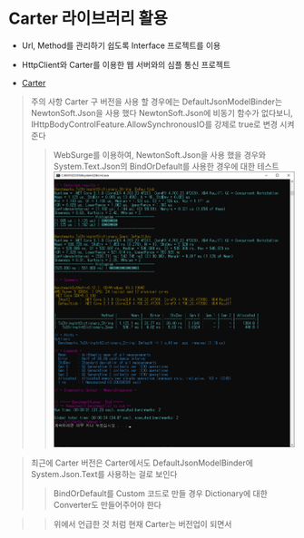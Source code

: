 # Carter 라이브러리 활용

* Url, Method를 관리하기 쉽도록 Interface 프로젝트를 이용

* HttpClient와 Carter를 이용한 웹 서버와의 심플 통신 프로젝트

* [Carter](https://github.com/CarterCommunity/Carter)
> 주의 사항 
> Carter 구 버전을 사용 할 경우에는 DefaultJsonModelBinder는 NewtonSoft.Json을 사용 했다
> NewtonSoft.Json에 비동기 함수가 없다보니, IHttpBodyControlFeature.AllowSynchronousIO를 강제로 true로 변경 시켜준다
>> WebSurge를 이용하여, NewtonSoft.Json을 사용 했을 경우와 System.Text.Json의 BindOrDefault를 사용한 경우에 대한 테스트
>> <img src="https://github.com/junhun0106/CSharp/blob/main/Span/benchmark_result.png">

> 최근에 Carter 버전은 Carter에서도 DefaultJsonModelBinder에 System.Json.Text를 사용하는 걸로 보인다
>> BindOrDefault를 Custom 코드로 만들 경우 Dictionary에 대한 Converter도 만들어주어야 한다

>> 위에서 언급한 것 처럼 현재 Carter는 버전업이 되면서 